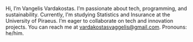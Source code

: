 Hi, I’m Vangelis Vardakostas. I’m passionate about tech, programming, and sustainability. Currently, I'm studying Statistics and Insurance at the University of Piraeus. I’m eager to collaborate on tech and innovation projects. You can reach me at vardakostasvaggelis@gmail.com. Pronouns: he/him.

<!---
vagvar01/vagvar01 is a ✨ special ✨ repository because its `README.md` (this file) appears on your GitHub profile.
You can click the Preview link to take a look at your changes.
--->
